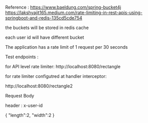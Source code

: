 Reference : https://www.baeldung.com/spring-bucket4j
https://lakshyajit165.medium.com/rate-limiting-in-rest-apis-using-springboot-and-redis-135cd5cde754

the buckets will be stored in redis cache

each user id will have different bucket 

The application has a rate limit of 1 request per 30 seconds


Test endpoints : 

for API level rate limiter:
http://localhost:8080/rectangle

for rate limiter configutred at handler interceptor: 

http://localhost:8080/rectangle2



Request Body 

header : x-user-id 

{
    "length":2,
    "width":2
}
